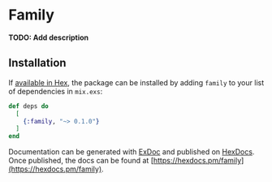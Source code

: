 # Family

**TODO: Add description**

## Installation

If [available in Hex](https://hex.pm/docs/publish), the package can be installed
by adding `family` to your list of dependencies in `mix.exs`:

```elixir
def deps do
  [
    {:family, "~> 0.1.0"}
  ]
end
```

Documentation can be generated with [ExDoc](https://github.com/elixir-lang/ex_doc)
and published on [HexDocs](https://hexdocs.pm). Once published, the docs can
be found at [https://hexdocs.pm/family](https://hexdocs.pm/family).

